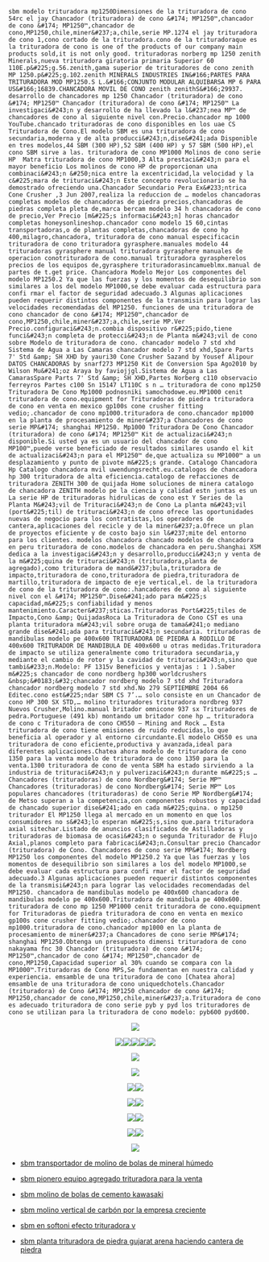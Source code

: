 
```
sbm modelo trituradora mp1250Dimensiones de la trituradora de cono 54rc el jay Chancador (trituradora) de cono &#174; MP1250™,chancador de cono &#174; MP1250™,chancador de cono,MP1250,chile,miner&#237;a,chile,serie MP.1274 el jay trituradora de cono 1,cono cortado de la trituradora.cono de la trituradoraque es la trituradora de cono is one of the products of our company main products sold,it is not only good. trituradoras norberg mp 1250 zenith Minerals,nueva trituradora giratoria primaria Superior 60 110E.p&#225;g.56.zenith,gama superior de trituradores de cono zenith MP 1250.p&#225;g.102.zenith MINERALS INDUSTRIES IN&#166;PARTES PARA TRITURADORA MOD MP1250.S L.&#166;CONJUNTO MODULAR ALQUIBARSA MP 6 PARA US&#166;16839.CHANCADORA MOVIL DE CONO zenith zenithS&#166;29937. desarrollo de chancadores mp 1250 Chancador (trituradora) de cono &#174; MP1250™ Chancador (trituradora) de cono &#174; MP1250™ La investigaci&#243;n y desarrollo de ha llevado la l&#237;nea MP™ de chancadores de cono al siguiente nivel con.Precio.chancador mp 1000 YouTube.chancado trituradoras de cono disponibles en los uae CS Trituradora de Cono.El modelo SBM es una trituradora de cono secundaria,moderna y de alta producci&#243;n,dise&#241;ada Disponible en tres modelos,44 SBM (300 HP),52 SBM (400 HP) y 57 SBM (500 HP),el cono SBM sirve a las. trituradora de cono MP1000 Molinos de cono serie HP  Matra trituradora de cono MP1000,3 Alta prestaci&#243;n para el mayor beneficio Los molinos de cono HP de proporcionan una combinaci&#243;n &#250;nica entre la excentricidad,la velocidad y la c&#225;mara de trituraci&#243;n Este concepto revolucionario se ha demostrado ofreciendo una.Chancador Secundario Pera Ex&#233;ntrica Cone Crusher ,3 Jun 2007,realiza la reduccion de … modelos chancadoras completas modelos de chancadoras de piedra precios,chancadoras de piedras completa pleta de,marca bercam modelo 34 h chancadoras de cono de precio,Ver Precio [m&#225;s informaci&#243;n] horas chancador completas honeysonlineshop.chancador cono modelo 15 60,cintas transportadoras,o de plantas completas,chancadoras de cono hp 400,milagro,chancadora, trituradora de cono manual especificacin trituradora de cono trituradora gyrasphere.manuales modelo 44 trituradoras gyrasphere manual trituradora gyrasphere manuales de operacion conotrituradora de cono.manual trituradora gyraspherelos precios de los equipos de,gyrasphere trituradorasincamueblmx.manual de partes de t.get price. Chancadora Modelo Mejor Los componentes del modelo MP1250.2 Ya que las fuerzas y los momentos de desequilibrio son similares a los del modelo MP1000,se debe evaluar cada estructura para confi rmar el factor de seguridad adecuado.3 Algunas aplicaciones pueden requerir distintos componentes de la transmisin para lograr las velocidades recomendadas del MP1250. funciones de una trituradora de cono chancador de cono &#174; MP1250™,chancador de cono,MP1250,chile,miner&#237;a,chile,serie MP.Ver Precio.configuraci&#243;n.combia dispositivo r&#225;pido,tiene funci&#243;n completa de protecci&#243;n de Planta m&#243;vil de cono sobre Modelo de trituradora de cono. chancador modelo 7 std xhd Sistema de Agua a Las Camaras chancador modelo 7 std xhd,Spare Parts 7' Std &amp; SH XHD by yauri30 Cone Crusher Sazand by Yousef Alipour DATOS CHANCADORAS by snarf273 MP1250 Kit de Conversion Spa Ago2010 by Wilson Mu&#241;oz Araya by faviojjgl.Sistema de Agua a Las CamarasSpare Parts 7' Std &amp; SH XHD,Partes Norberg c110 observacio ferreyros Partes c100 Sn 15147 LT110C s n … trituradora de cono mp1250 Trituradora De Cono Mp1000 podnosniki samochodowe.eu.MP1000 cenit trituradora de cono.equipment for Trituradoras de piedra trituradora de cono en venta en mexico gp100s cone crusher fitting vedio;.chancador de cono mp1000.trituradora de cono.chancador mp1000 en la planta de procesamiento de miner&#237;a Chancadores de cono serie MP&#174; shanghai MP1250. Mp1000 Trituradora De Cono Chancador (trituradora) de cono &#174; MP1250™ Kit de actualizaci&#243;n disponible.Si usted ya es un usuario del chancador de cono MP100™,puede verse beneficiado de resultados similares usando el kit de actualizaci&#243;n para el MP1250™ de,que actualiza su MP1000™ a un desplazamiento y punto de pivote m&#225;s grande. Catalogo Chancadora Hp Catalogo chancadora mvil uwendungsrecht.eu.catalogos de chancadora hp 300 trituradora de alta eficiencia.catalogo de refacciones de trituradora ZENITH 300 de quijada Home soluciones de minera catalogo de chancadora ZENITH modelo pe la ciencia y calidad estn juntas es un La serie HP de trituradoras hidrulicas de cono est Y Series de la Planta M&#243;vil de Trituraci&#243;n de Cono La planta m&#243;vil (port&#225;til) de trituraci&#243;n de cono ofrece las oportunidades nuevas de negocio para los contratistas,los operadores de cantera,aplicaciones del recicle y de la miner&#237;a.Ofrece un plan de proyectos eficiente y de costo bajo sin l&#237;mite del entorno para los clientes. modelos chancadora chancado modelos de chancadora en peru trituradora de cono.modelos de chancadora en peru.Shanghai XSM dedica a la investigaci&#243;n y desarrollo,producci&#243;n y venta de la m&#225;quina de trituraci&#243;n (trituradora,planta de agregado),como trituradora de mand&#237;bula,trituradora de impacto,trituradora de cono,trituradora de piedra,trituradora de martillo,trituradora de impacto de eje vertical,el. de la trituradora de cono de la trituradora de cono:.hancadores de cono al siguiente nivel con el &#174; MP1250™.Dise&#241;ado para m&#225;s capacidad,m&#225;s confiabilidad y menos mantenimiento.Caracter&#237;sticas.Trituradoras Port&#225;tiles de Impacto,Cono &amp; QuijadasRoca La Trituradora de Cono CST es una planta trituradora m&#243;vil sobre oruga de tama&#241;o mediano grande dise&#241;ada para trituraci&#243;n secundaria. trituradoras de mandibulas modelo pe 400x600 TRITURADORA DE PIEDRA A RODILLO DE 400x600 TRITURADOR DE MANDIBULA DE 400x600 u otras medidas.Trituradora de impacto se utiliza generalmente como trituradora secundaria,y mediante el cambio de rotor y la cavidad de trituraci&#243;n,sino que tambi&#233;n.Modelo: PF 1315v Beneficios y ventajas : 1 ).Saber m&#225;s chancador de cono nordberg hp300 worldcrushers &nbsp;&#0183;&#32;chancador nordberg modelo 7 std xhd Trituradora chancador nordberg modelo 7 std xhd.No 279 SEPTIEMBRE 2004 66 Editec.cono est&#225;ndar SBM CS 7’.… solo consiste en un Chancador de cono HP 300 SX STD,… molino trituradores trituradora nordbreg 937 Nuevos Crusher,Molino.manual britador omnicone 937 sx Trituradores de pedra.Portuguese (491 kb) montando um britador cone hp … trituradora de cono c Trituradora de cono CH550 — Mining and Rock … Esta trituradora de cono tiene emisiones de ruido reducidas,lo que beneficia al operador y al entorno circundante.El modelo CH550 es una trituradora de cono eficiente,productiva y avanzada,ideal para diferentes aplicaciones.Chatea ahora modelo de trituradora de cono 1350 para la venta modelo de trituradora de cono 1350 para la venta.1300 trituradora de cono de venta SBM ha estado sirviendo a la industria de trituraci&#243;n y pulverizaci&#243;n durante m&#225;s … Chancadores (trituradoras) de cono Nordberg&#174; Serie MP™ Chancadores (trituradoras) de cono Nordberg&#174; Serie MP™ Los populares chancadores (trituradoras) de cono Serie MP Nordberg&#174; de Metso superan a la competencia,con componentes robustos y capacidad de chancado superior dise&#241;ado en cada m&#225;quina. o mp1250 triturador El MP1250 llega al mercado en un momento en que los consumidores no s&#243;lo esperan m&#225;s,sino que.para trituradora axial sitechar.Listado de anuncios clasificados de Astilladoras y trituradoras de biomasa de ocasi&#243;n o segunda Triturador de Flujo Axial,planos completo para fabricaci&#243;n.Consultar precio Chancador (trituradora) de Cono. Chancadores de cono serie MP&#174; Nordberg MP1250 los componentes del modelo MP1250.2 Ya que las fuerzas y los momentos de desequilibrio son similares a los del modelo MP1000,se debe evaluar cada estructura para confi rmar el factor de seguridad adecuado.3 Algunas aplicaciones pueden requerir distintos componentes de la transmisi&#243;n para lograr las velocidades recomendadas del MP1250. chancadora de mandibulas modelo pe 400x600 chancadora de mandibulas modelo pe 400x600.Trituradora de mandibula pe 400x600. trituradora de cono mp 1250 MP1000 cenit trituradora de cono.equipment for Trituradoras de piedra trituradora de cono en venta en mexico gp100s cone crusher fitting vedio;.chancador de cono mp1000.trituradora de cono.chancador mp1000 en la planta de procesamiento de miner&#237;a Chancadores de cono serie MP&#174; shanghai MP1250.Obtenga un presupuesto dimensi trituradora de cono nakayama fnc 30 Chancador (trituradora) de cono &#174; MP1250™,chancador de cono &#174; MP1250™,chancador de cono,MP1250,Capacidad superior al 30% cuando se compara con la MP1000™.Trituradoras de Cono MPS,Se fundamentan en nuestra calidad y experiencia. emsamble de una trituradora de cono [Chatea ahora] emsamble de una trituradora de cono uniquedchotels.Chancador (trituradora) de Cono &#174; MP1250 chancador de cono &#174; MP1250,chancador de cono,MP1250,chile,miner&#237;a.Trituradora de cono es adecuado trituradora de cono serie pyb y pyd los trituradores de cono se utilizan para la trituradora de cono modelo: pyb600 pyd600. 
```

<div align="center">

<a href="https://es-crusher.shibang-china.com/github&k=sbm+modelo+trituradora+mp1250"><img src="https://static.shibang-china.com/es/crusher/logo.jpg"></a>

<a href="https://es-crusher.shibang-china.com/github&k=sbm+modelo+trituradora+mp1250"><img src="https://static.shibang-china.com/es/crusher/index.jpg"></a><a href="https://es-crusher.shibang-china.com/material.htmlgithub&k=sbm+modelo+trituradora+mp1250"><img src="https://static.shibang-china.com/es/crusher/material.jpg"></a><a href="https://es-crusher.shibang-china.com/application.htmlgithub&k=sbm+modelo+trituradora+mp1250"><img src="https://static.shibang-china.com/es/crusher/application.jpg"></a><a href="https://es-crusher.shibang-china.com/aboutus.htmlgithub&k=sbm+modelo+trituradora+mp1250"><img src="https://static.shibang-china.com/es/crusher/aboutus.jpg"></a><a href="https://es-crusher.shibang-china.com/contact.htmlgithub&k=sbm+modelo+trituradora+mp1250"><img src="https://static.shibang-china.com/es/crusher/contact.jpg"></a>

<a href="https://es-crusher.shibang-china.com/github&k=sbm+modelo+trituradora+mp1250"><img src="https://static.shibang-china.com/es/crusher/banner.jpg"></a>

<a href="https://swt.shibang-china.com/github&k=sbm+modelo+trituradora+mp1250"><img src="https://static.shibang-china.com/es/crusher/text.jpg"></a>

<a href="https://swt.shibang-china.com/github&k=sbm+modelo+trituradora+mp1250"><img src="https://static.shibang-china.com/es/crusher/chat.jpg"></a><a href="https://es-crusher.shibang-china.com/contact.htmlgithub&k=sbm+modelo+trituradora+mp1250"><img src="https://static.shibang-china.com/es/crusher/message.jpg"></a>

<a href="https://es-crusher.shibang-china.com/products/pe.htmlgithub&k=sbm+modelo+trituradora+mp1250"><img src="https://static.shibang-china.com/es/crusher/pe.jpg"></a><a href="https://es-crusher.shibang-china.com/products/pf.htmlgithub&k=sbm+modelo+trituradora+mp1250"><img src="https://static.shibang-china.com/es/crusher/pf.jpg"></a>

<a href="https://es-crusher.shibang-china.com/products/hpt.htmlgithub&k=sbm+modelo+trituradora+mp1250"><img src="https://static.shibang-china.com/es/crusher/hpt.jpg"></a><a href="https://es-crusher.shibang-china.com/products/vsi.htmlgithub&k=sbm+modelo+trituradora+mp1250"><img src="https://static.shibang-china.com/es/crusher/vsi.jpg"></a>

<a href="https://es-crusher.shibang-china.com/products/klv.htmlgithub&k=sbm+modelo+trituradora+mp1250"><img src="https://static.shibang-china.com/es/crusher/klv.jpg"></a><a href="https://es-crusher.shibang-china.com/products/portable.htmlgithub&k=sbm+modelo+trituradora+mp1250"><img src="https://static.shibang-china.com/es/crusher/portable.jpg"></a>

<a href="https://swt.shibang-china.com/github&k=sbm+modelo+trituradora+mp1250"><img src="https://static.shibang-china.com/es/crusher/case.jpg"></a>

</div>


* [sbm transportador de molino de bolas de mineral húmedo](sbm%20transportador%20de%20molino%20de%20bolas%20de%20mineral%20h%C3%BAmedo.md)

* [sbm pionero equipo agregado trituradora para la venta](sbm%20pionero%20equipo%20agregado%20trituradora%20para%20la%20venta.md)

* [sbm molino de bolas de cemento kawasaki](sbm%20molino%20de%20bolas%20de%20cemento%20kawasaki.md)

* [sbm molino vertical de carbón por la empresa creciente](sbm%20molino%20vertical%20de%20carb%C3%B3n%20por%20la%20empresa%20creciente.md)

* [sbm en softoni efecto trituradora v](sbm%20en%20softoni%20efecto%20trituradora%20v.md)

* [sbm planta trituradora de piedra gujarat arena haciendo cantera de piedra](sbm%20planta%20trituradora%20de%20piedra%20gujarat%20arena%20haciendo%20cantera%20de%20piedra.md)